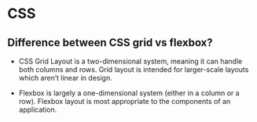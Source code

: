 # CSS

## Difference between CSS grid vs flexbox?

- CSS Grid Layout is a two-dimensional system, meaning it can handle both columns and rows. Grid layout is intended for larger-scale layouts which aren’t linear in design.

- Flexbox is largely a one-dimensional system (either in a column or a row). Flexbox layout is most appropriate to the components of an application.
